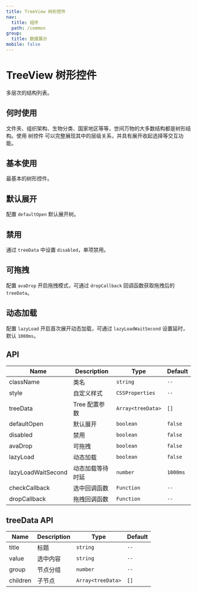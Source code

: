```yaml
---
title: TreeView 树形控件
nav:
  title: 组件
  path: /common
group:
  title: 数据展示
mobile: false
---
```


# TreeView 树形控件

多层次的结构列表。

## 何时使用

文件夹、组织架构、生物分类、国家地区等等，世间万物的大多数结构都是树形结构。使用 树控件 可以完整展现其中的层级关系，并具有展开收起选择等交互功能。

## 基本使用

最基本的树形控件。

<code src="./demos/index1.tsx"></code>

## 默认展开

配置 `defaultOpen` 默认展开树。

<code src="./demos/index2.tsx"></code>

## 禁用

通过 `treeData` 中设置 `disabled`，单项禁用。

<code src="./demos/index3.tsx"></code>

## 可拖拽

配置 `avaDrop` 开启拖拽模式，可通过 `dropCallback` 回调函数获取拖拽后的 `treeData`。

<code src="./demos/index4.tsx"></code>

## 动态加载

配置 `lazyLoad` 开启首次展开动态加载，可通过 `lazyLoadWaitSecond` 设置延时，默认 `1000ms`。

<code src="./demos/index5.tsx"></code>

## API

| Name               | Description      | Type              | Default  |
| ------------------ | ---------------- | ----------------- | -------- |
| className          | 类名             | `string`          | `--`     |
| style              | 自定义样式       | `CSSProperties`   | `--`     |
| treeData           | Tree 配置参数    | `Array<treeData>` | `[]`     |
| defaultOpen        | 默认展开         | `boolean`         | `false`  |
| disabled           | 禁用             | `boolean`         | `false`  |
| avaDrop            | 可拖拽           | `boolean`         | `false`  |
| lazyLoad           | 动态加载         | `boolean`         | `false`  |
| lazyLoadWaitSecond | 动态加载等待时延 | `number`          | `1000ms` |
| checkCallback      | 选中回调函数     | `Function`        | `--`     |
| dropCallback       | 拖拽回调函数     | `Function`        | `--`     |

## treeData API

| Name     | Description | Type              | Default |
| -------- | ----------- | ----------------- | ------- |
| title    | 标题        | `string`          | `--`    |
| value    | 选中内容    | `string`          | `--`    |
| group    | 节点分组    | `number`          | `--`    |
| children | 子节点      | `Array<treeData>` | `[]`    |
